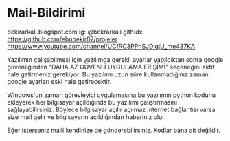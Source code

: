 # Mail-Bildirimi
bekirarkali.blogspot.com
ig: @bekrarkali
github: https://github.com/ebubekir07/projeler
https://www.youtube.com/channel/UCfRC3PPhSJDlqjU_me437KA
   
   
Yazılımın çalışabilmesi için yazılımda gerekli ayarlar yapıldıktan sonra google
güvenliğinden "DAHA AZ GÜVENLİ UYGULAMA ERİŞİMİ" seçeneğini aktif hale
getirmeniz gerekiyor. Bu yazılımı uzun süre kullanmadığınız zaman google
ayarları eski hale getirecektir.
  
Windows'un zaman görevleyici uygulamasına bu yazılımın python kodunu ekleyerek
her bilgisayar açıldığında bu yazılımı çalıştırmasını sağlayabilirsiniz.
Böylece bilgisayar açılır açılmaz internet bağlantısı varsa size mail gelir ve
bilgisayarın açıldığından haberiniz olur.
  
Eğer isterseniz maili kendinize de gönderebilirsiniz.
Kodlar bana ait değildir. 
